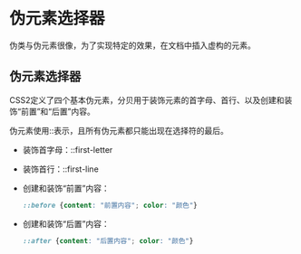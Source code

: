 # 伪元素选择器

伪类与伪元素很像，为了实现特定的效果，在文档中插入虚构的元素。

## 伪元素选择器

CSS2定义了四个基本伪元素，分贝用于装饰元素的首字母、首行、以及创建和装饰“前置”和“后置”内容。

伪元素使用::表示，且所有伪元素都只能出现在选择符的最后。

* 装饰首字母：::first-letter
* 装饰首行：::first-line
* 创建和装饰“前置”内容：

  ```CSS
  ::before {content: "前置内容"; color: "颜色"} 
  ```

* 创建和装饰“后置”内容：

  ```CSS
  ::after {content: "后置内容"; color: "颜色"} 
  ```
